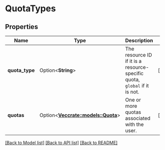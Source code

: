 # QuotaTypes

## Properties

Name | Type | Description | Notes
------------ | ------------- | ------------- | -------------
**quota_type** | Option<**String**> | The resource ID if it is a resource-specific quota, `global` if it is not. | [optional]
**quotas** | Option<[**Vec<crate::models::Quota>**](Quota.md)> | One or more quotas associated with the user. | [optional]

[[Back to Model list]](../README.md#documentation-for-models) [[Back to API list]](../README.md#documentation-for-api-endpoints) [[Back to README]](../README.md)


